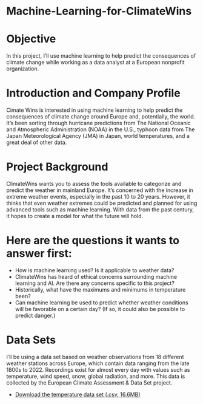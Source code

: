# Machine-Learning-for-ClimateWins

# Objective
In this project, I’ll use machine learning to help predict the consequences of climate change while working as a data analyst at a European nonprofit organization.

# Introduction and Company Profile
Cimate Wins is interested in using machine learning to help predict the consequences of climate change around Europe and, potentially, the world. It’s been sorting through hurricane predictions from The National Oceanic and Atmospheric Administration (NOAA) in the U.S., typhoon data from The Japan Meteorological Agency (JMA) in Japan, world temperatures, and a great deal of other data.

# Project Background
ClimateWins wants you to assess the tools available to categorize and predict the weather in mainland Europe. It’s concerned with the increase in extreme weather events, especially in the past 10 to 20 years. However, it thinks that even weather extremes could be predicted and planned for using advanced tools such as machine learning. With data from the past century, it hopes to create a model for what the future will hold.

# Here are the questions it wants to answer first:
- How is machine learning used? Is it applicable to weather data?
- ClimateWins has heard of ethical concerns surrounding machine learning and AI. Are there any concerns specific to this project?
- Historically, what have the maximums and minimums in temperature been?
- Can machine learning be used to predict whether weather conditions will be favorable on a certain day? (If so, it could also be possible to predict danger.)

# Data Sets
I’ll be using a data set based on weather observations from 18 different weather stations across Europe, which contain data ranging from the late 1800s to 2022. Recordings exist for
almost every day with values such as temperature, wind speed, snow, global radiation, and more. This data is collected by the European Climate Assessment & Data Set project.
- [Download the temperature data set (.csv, 16.6MB)](https://s3.amazonaws.com/coach-courses-us/public/courses/da-spec-ml/Scripts/A1/Dataset-weather-prediction-dataset-processed.csv)
